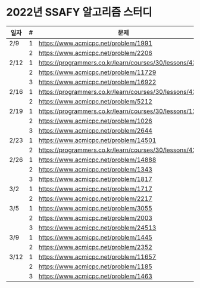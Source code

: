 # 2022년 SSAFY 알고리즘 스터디

| 일자   | # | 문제                                  |
|-------|---|--------------------------------------|
| 2/9   | 1 | https://www.acmicpc.net/problem/1991 |
|       | 2 | https://www.acmicpc.net/problem/2206 |
| 2/12  | 1 | https://programmers.co.kr/learn/courses/30/lessons/43163 |
|       | 2 | https://www.acmicpc.net/problem/11729 |
|       | 3 | https://www.acmicpc.net/problem/16922 |
| 2/16  | 1 | https://programmers.co.kr/learn/courses/30/lessons/43162 |
|       | 2 | https://www.acmicpc.net/problem/5212 |
| 2/19  | 1 | https://programmers.co.kr/learn/courses/30/lessons/12977 |
|       | 2 | https://www.acmicpc.net/problem/1026 |
|       | 3 | https://www.acmicpc.net/problem/2644 |
| 2/23  | 1 | https://www.acmicpc.net/problem/14501 |
|       | 2 | https://programmers.co.kr/learn/courses/30/lessons/42842 |
| 2/26  | 1 | https://www.acmicpc.net/problem/14888 |
|       | 2 | https://www.acmicpc.net/problem/1343 |
|       | 3 | https://www.acmicpc.net/problem/1817 |
| 3/2   | 1 | https://www.acmicpc.net/problem/1717 |
|       | 2 | https://www.acmicpc.net/problem/2217 |
| 3/5   | 1 | https://www.acmicpc.net/problem/3055 |
|       | 2 | https://www.acmicpc.net/problem/2003 |
|       | 3 | https://www.acmicpc.net/problem/24513 |
| 3/9   | 1 | https://www.acmicpc.net/problem/1445 |
|       | 2 | https://www.acmicpc.net/problem/2352 |
| 3/12  | 1 | https://www.acmicpc.net/problem/11657 |
|       | 2 | https://www.acmicpc.net/problem/1185 |
|       | 3 | https://www.acmicpc.net/problem/1463 |
